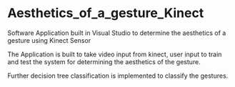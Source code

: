 # Aesthetics_of_a_gesture_Kinect
Software Application built in Visual Studio to determine the aesthetics of a gesture using Kinect Sensor

The Application is built to take video input from kinect, user input to train and test the system for determining the aesthetics of the gesture.

Further decision tree classification is implemented to classify the gestures. 
